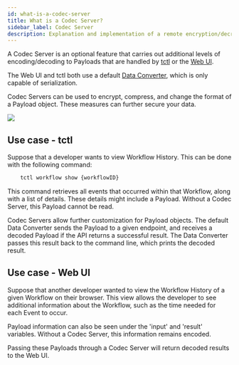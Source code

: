 ```yaml
---
id: what-is-a-codec-server
title: What is a Codec Server?
sidebar_label: Codec Server
description: Explanation and implementation of a remote encryption/decryption server.
---
```


A Codec Server is an optional feature that carries out additional levels of encoding/decoding to Payloads that are handled by [tctl](/docs/tctl/index) or the [Web UI](/docs/web-ui/how-to-use-a-list-filter-in-the-temporal-web-ui).

The Web UI and tctl both use a default [Data Converter](/docs/concepts/what-is-a-data-converter), which is only capable of serialization.

Codec Servers can be used to encrypt, compress, and change the format of a Payload object. These measures can further secure your data.

![](/img/tctl-diagram-codec-server.svg)

## Use case - tctl

Suppose that a developer wants to view Workflow History. This can be done with the following command:

```bash
    tctl workflow show {workflowID}
```

This command retrieves all events that occurred within that Workflow, along with a list of details. These details might include a Payload. Without a Codec Server, this Payload cannot be read.

Codec Servers allow further customization for Payload objects. The default Data Converter sends the Payload to a given endpoint, and receives a decoded Payload if the API returns a successful result. The Data Converter passes this result back to the command line, which prints the decoded result.

## Use case - Web UI

Suppose that another developer wanted to view the Workflow History of a given Workflow on their browser. This view allows the developer to see additional information about the Workflow, such as the time needed for each Event to occur.

Payload information can also be seen under the 'input' and 'result' variables. Without a Codec Server, this information remains encoded.

Passing these Payloads through a Codec Server will return decoded results to the Web UI.
